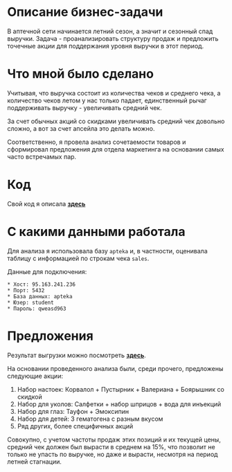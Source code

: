 # Описание бизнес-задачи

В аптечной сети начинается летний сезон, а значит и сезонный спад выручки. Задача - проанализировать структуру продаж и предложить точечные акции для поддержания уровня выручки в этот период. 

# Что мной было сделано 

Учитывая, что выручка состоит из количества чеков и среднего чека, а количество чеков летом у нас только падает, единственный рычаг поддерживать выручку - увеличивать средний чек. 

За счет обычных акций со скидками увеличивать средний чек довольно сложно, а вот за счет апсейла это делать можно. 

Соответственно, я провела анализ сочетаемости товаров и сформировал предложения для отдела маркетинга на основании самых часто встречамых пар.

# Код

Свой код я описала [**здесь**](script.sql)

# С какими данными работала

Для анализа я использовала базу `apteka` и, в частности, оценивала таблицу с информацией по строкам чека `sales`.

Данные для подключения:

```
* Хост: 95.163.241.236
* Порт: 5432
* База данных: apteka
* Юзер: student
* Пароль: qweasd963
```

# Предложения

Результат выгрузки можно посмотреть [**здесь**](result.txt).

На основании проведенного анализа были, среди прочего, предложены следующие акции: 

1. Набор настоек: Корвалол + Пустырник + Валериана + Боярышник со скидкой
2. Набор для уколов: Салфетки + набор шприцов + вода для инъекций 
3. Набор для глаз: Тауфон + Эмоксипин
4. Набор для детей: 3 гематогена с разным вкусом
5. Ряд других, более специфичных акций

Совокупно, с учетом частоты продаж этих позиций и их текущей цены, средний чек должен был вырасти в среднем на 15%, что позволит не только не упасть по выручке, но даже и вырасти, несмотря на период летней стагнации.
